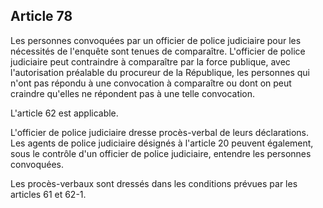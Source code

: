 Article 78
----
Les personnes convoquées par un officier de police judiciaire pour les
nécessités de l'enquête sont tenues de comparaître. L'officier de police
judiciaire peut contraindre à comparaître par la force publique, avec
l'autorisation préalable du procureur de la République, les personnes qui n'ont
pas répondu à une convocation à comparaître ou dont on peut craindre qu'elles ne
répondent pas à une telle convocation.

L'article 62 est applicable.

L'officier de police judiciaire dresse procès-verbal de leurs déclarations. Les
agents de police judiciaire désignés à l'article 20 peuvent également, sous le
contrôle d'un officier de police judiciaire, entendre les personnes convoquées.

Les procès-verbaux sont dressés dans les conditions prévues par les articles 61
et 62-1.
